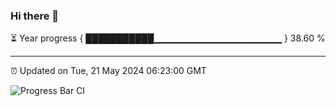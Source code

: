 ### Hi there 👋

⏳ Year progress { ███████████▁▁▁▁▁▁▁▁▁▁▁▁▁▁▁▁▁▁▁ } 38.60 %

---

⏰ Updated on Tue, 21 May 2024 06:23:00 GMT

![Progress Bar CI](https://github.com/liununu/liununu/workflows/Progress%20Bar%20CI/badge.svg)

